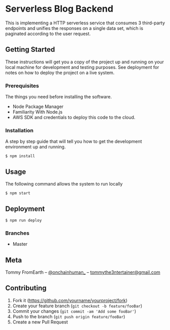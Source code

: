# Serverless Blog Backend

This is implementing a HTTP serverless service that consumes 3 third-party endpoints and unifies the responses on a single data set, which is paginated according to the user request.

## Getting Started

These instructions will get you a copy of the project up and running on your local machine for development and testing purposes. See deployment for notes on how to deploy the project on a live system.

### Prerequisites

The things you need before installing the software.

* Node Package Manager
* Familiarity With Node.js
* AWS SDK and credentials to deploy this code to the cloud.

### Installation

A step by step guide that will tell you how to get the development environment up and running.

```
$ npm install
```

## Usage

The following command allows the system to run locally

```
$ npm start
```

## Deployment

```
$ npm run deploy
```
 
### Branches

* Master

 ## Meta

Tommy FromEarth – [@onchainhuman_](https://twitter.com/onchainhuman_) – tommythe3ntertainer@gmail.com


## Contributing

1. Fork it (<https://github.com/yourname/yourproject/fork>)
2. Create your feature branch (`git checkout -b feature/fooBar`)
3. Commit your changes (`git commit -am 'Add some fooBar'`)
4. Push to the branch (`git push origin feature/fooBar`)
5. Create a new Pull Request